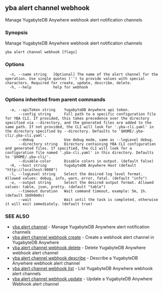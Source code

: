 ## yba alert channel webhook

Manage YugabyteDB Anywhere webhook alert notification channels

### Synopsis

Manage YugabyteDB Anywhere webhook alert notification channels 

```
yba alert channel webhook [flags]
```

### Options

```
  -n, --name string   [Optional] The name of the alert channel for the operation. Use single quotes ('') to provide values with special characters. Required for create, update, describe, delete.
  -h, --help          help for webhook
```

### Options inherited from parent commands

```
  -a, --apiToken string    YugabyteDB Anywhere api token.
      --config string      Full path to a specific configuration file for YBA CLI. If provided, this takes precedence over the directory specified via --directory, and the generated files are added to the same path. If not provided, the CLI will look for '.yba-cli.yaml' in the directory specified by --directory. Defaults to '$HOME/.yba-cli/.yba-cli.yaml'.
      --debug              Use debug mode, same as --logLevel debug.
      --directory string   Directory containing YBA CLI configuration and generated files. If specified, the CLI will look for a configuration file named '.yba-cli.yaml' in this directory. Defaults to '$HOME/.yba-cli/'.
      --disable-color      Disable colors in output. (default false)
  -H, --host string        YugabyteDB Anywhere Host (default "http://localhost:9000")
  -l, --logLevel string    Select the desired log level format. Allowed values: debug, info, warn, error, fatal. (default "info")
  -o, --output string      Select the desired output format. Allowed values: table, json, pretty. (default "table")
      --timeout duration   Wait command timeout, example: 5m, 1h. (default 168h0m0s)
      --wait               Wait until the task is completed, otherwise it will exit immediately. (default true)
```

### SEE ALSO

* [yba alert channel](yba_alert_channel.md)	 - Manage YugabyteDB Anywhere alert notification channels
* [yba alert channel webhook create](yba_alert_channel_webhook_create.md)	 - Create a webhook alert channel in YugabyteDB Anywhere
* [yba alert channel webhook delete](yba_alert_channel_webhook_delete.md)	 - Delete YugabyteDB Anywhere webhook alert channel
* [yba alert channel webhook describe](yba_alert_channel_webhook_describe.md)	 - Describe a YugabyteDB Anywhere webhook alert channel
* [yba alert channel webhook list](yba_alert_channel_webhook_list.md)	 - List YugabyteDB Anywhere webhook alert channels
* [yba alert channel webhook update](yba_alert_channel_webhook_update.md)	 - Update a YugabyteDB Anywhere Webhook alert channel

